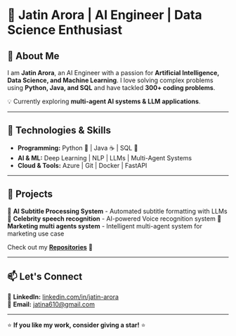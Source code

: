 # 🚀 Jatin Arora | AI Engineer | Data Science Enthusiast  

## 👋 About Me  
I am **Jatin Arora**, an AI Engineer with a passion for **Artificial Intelligence, Data Science, and Machine Learning**. I love solving complex problems using **Python, Java, and SQL** and have tackled **300+ coding problems**.  

💡 Currently exploring **multi-agent AI systems & LLM applications**.  

---

## 🔧 Technologies & Skills  
- **Programming:** Python 🐍 | Java ☕ | SQL 💾  
- **AI & ML:** Deep Learning | NLP | LLMs | Multi-Agent Systems  
- **Cloud & Tools:** Azure | Git | Docker | FastAPI  

---

## 📌 Projects  
🔹 **AI Subtitle Processing System** - Automated subtitle formatting with LLMs  
🔹 **Celebrity speech recognition** - AI-powered Voice recognition system
🔹 **Marketing multi agents system** - Intelligent multi-agent system for marketing use case  

Check out my **[Repositories](https://github.com/jatina610)** 🚀  

---

## 📫 Let's Connect  
🔗 **LinkedIn:** [linkedin.com/in/jatin-arora](https://www.linkedin.com/in/jatin-arora-1aa4a9204/)  
📧 **Email:** jatina610@gmail.com  

---

⭐ **If you like my work, consider giving a star!** ⭐
  
